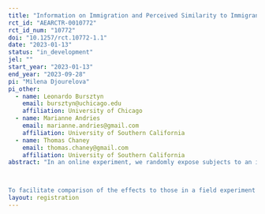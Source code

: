 ```yaml
---
title: "Information on Immigration and Perceived Similarity to Immigrants"
rct_id: "AEARCTR-0010772"
rct_id_num: "10772"
doi: "10.1257/rct.10772-1.1"
date: "2023-01-13"
status: "in_development"
jel: ""
start_year: "2023-01-13"
end_year: "2023-09-28"
pi: "Milena Djourelova"
pi_other:
  - name: Leonardo Bursztyn
    email: bursztyn@uchicago.edu
    affiliation: University of Chicago
  - name: Marianne Andries
    email: marianne.andries@gmail.com
    affiliation: University of Southern California
  - name: Thomas Chaney
    email: thomas.chaney@gmail.com
    affiliation: University of Southern California
abstract: "In an online experiment, we randomly expose subjects to an information treatment on unauthorized immigration to the US. We study how this information treatment affects perceived similarity to unauthorized immigrants and views on unauthorized immigration.

To facilitate comparison of the effects to those in a field experiment containing an identical information treatment (AEARCTR-0009194), we will also reweight the online sample to match demographics in the field (incl. age, gender, share Hispanic, share liberal), or alternatively, to match national averages."
layout: registration
---
```


